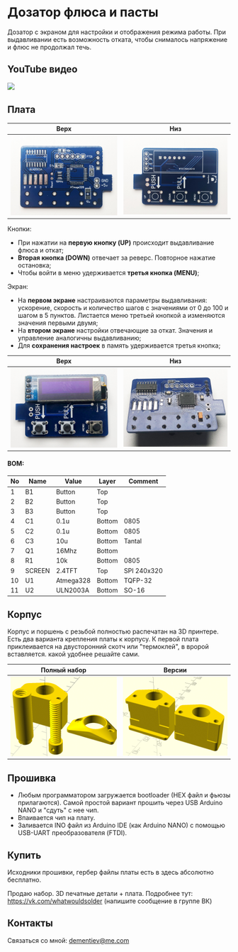 Дозатор флюса и пасты
=====================

Дозатор с экраном для настройки и отображения режима работы.
При выдавливании есть возможность отката, чтобы снималось напряжение и флюс не продолжал течь.

## YouTube видео

[![](https://img.youtube.com/vi/Uxufbo7F8bA/0.jpg)](https://www.youtube.com/watch?v=Uxufbo7F8bA)

## Плата

|   Верх                 | Низ
|------------------------|---------------------------------
| ![](./img/pcb_up.jpg)  | ![](./img/pcb_down.jpg)

Кнопки:

* При нажатии на **первую кнопку (UP)** происходит выдавливание флюса и откат;
* **Вторая кнопка (DOWN)** отвечает за реверс. Повторное нажатие остановка;
* Чтобы войти в меню удерживается **третья кнопка (MENU)**;

Экран:

* На **первом экране** настраиваются параметры выдавливания: ускорение, скорость и количество шагов с значениями от 0 до 100 и шагом в 5 пунктов. Листается меню третьей кнопкой а изменяются значения первыми двумя;
* На **втором экране** настройки отвечающие за откат. Значения и управление аналогичны выдавливанию;
* Для **сохранения настроек** в память удерживается третья кнопка;

|   Верх                    | Низ
|---------------------------|---------------------------------
| ![](./img/device_up.jpg)  | ![](./img/device_down.jpg)

#### BOM:

|No|Name|Value|Layer|Comment
|---|---|---|---|---
|1|B1|Button|Top|
|2|B2|Button|Top|
|3|B3|Button|Top|
|4|C1|0.1u|Bottom|0805
|5|C2|0.1u|Bottom|0805
|6|C3|10u|Bottom|Tantal
|7|Q1|16Mhz|Bottom
|8|R1|10k|Bottom|0805
|9|SCREEN|2.4TFT|Top|SPI 240x320
|10|U1|Atmega328|Bottom|TQFP-32
|11|U2|ULN2003A|Bottom|SO-16

## Корпус

Корпус и поршень с резьбой полностью распечатан на 3D принтере. Есть два варианта крепления платы к корпусу. К первой плата приклеивается на двусторонний скотч или "термоклей", в вророй вставляется. какой удобнее решайте сами.


|   Полный набор         | Версии
|------------------------|---------------------------------
| ![](./img/case1.jpg)   | ![](./img/case2.jpg)

## Прошивка

* Любым программатором загружается bootloader (HEX файл и фьюзы прилагаются). Самой простой вариант прошить через USB Arduino NANO и "сдуть" с нее чип.
* Впаивается чип на плату.
* Заливается INO файл из Arduino IDE (как Arduino NANO) с помощью USB-UART преобразователя (FTDI).

## Купить

Исходники прошивки, гербер файлы платы есть в здесь абсолютно бесплатно.

Продаю набор. 3D печатные детали + плата. Подробнее тут: https://vk.com/whatwouldsolder (напишите сообщение в группе ВК)

## Контакты

Связаться со мной: dementiev@me.com